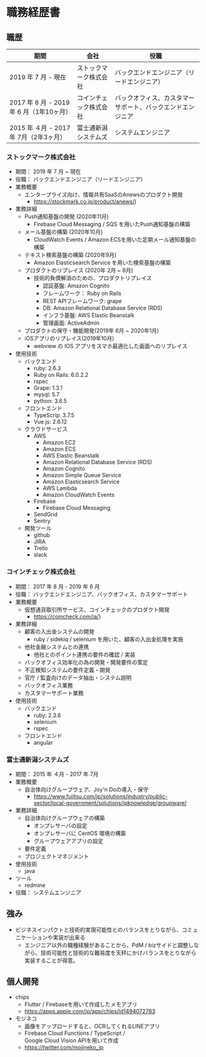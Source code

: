 # 職務経歴書

## 職歴

| 期間                                       | 会社                       | 役職                                                       |
| ------------------------------------------ | -------------------------- | ---------------------------------------------------------- |
| 2019 年 7 月 - 現在                              | ストックマーク株式会社     | バックエンドエンジニア（リードエンジニア）                 |
| 2017 年 8 月 - 2019 年 6 月（1年10ヶ月）        | コインチェック株式会社     | バックオフィス、カスタマーサポート、バックエンドエンジニア |
| 2015 年 ４月 - 2017 年 7月（2年3ヶ月）       | 富士通新潟システムズ       | システムエンジニア                                         |

### ストックマーク株式会社

- 期間： 2019 年 7 月 ~ 現在
- 役職： バックエンドエンジニア（リードエンジニア）
- 業務概要
  - エンタープライズ向け、情報共有SaaSのAnewsのプロダクト開発
    - https://stockmark.co.jp/product/anews/)
- 業務詳細
  - Push通知基盤の開発 (2020年11月)
    - Firebase Cloud Messaging / SQS を用いたPush通知基盤の構築
  - メール基盤の構築 (2020年10月)
    - CloudWatch Events / Amazon ECSを用いた定期メール通知基盤の構築
  - テキスト検索基盤の構築 (2020年9月)
    - Amazon Elasticsearch Service を用いた検索基盤の構築
  - プロダクトのリプレイス (2020年 2月 ~ 8月)
    - 技術的負債解消のための、プロダクトリプレイス
      - 認証基盤: Amazon Cognito
      - フレームワーク： Ruby on Rails
      - REST APIフレームワーク: grape
      - DB: Amazon Relational Database Service (RDS)
      - インフラ基盤: AWS Elastic Beanstalk
      - 管理画面: ActiveAdmin
  - プロダクトの保守・機能開発(2019年 6月 ~ 2020年1月)
  - iOSアプリのリプレイス(2019年10月)
    - webview の IOS アプリをスマホ最適化した画面へのリプレイス
- 使用技術
  - バックエンド
    - ruby: 2.6.3
    - Ruby on Rails: 6.0.2.2
    - rspec
    - Grape: 1.3.1
    - mysql: 5.7
    - python: 3.6.5
  - フロントエンド
    - TypeScrip: 3.7.5
    - Vue.js: 2.6.12
  - クラウドサービス
    - AWS
      - Amazon EC2
      - Amazon ECS
      - AWS Elastic Beanstalk
      - Amazon Relational Database Service (RDS)
      - Amazon Cognito
      - Amazon Simple Queue Service
      - Amazon Elasticsearch Service
      - AWS Lambda
      - Amazon CloudWatch Events
    - Firebase
      - Firebase Cloud Messaging
    - SendGrid
    - Sentry
  - 開発ツール
    - github
    - JIRA
    - Trello
    - slack

### コインチェック株式会社

- 期間： 2017 年 8 月 - 2019 年 6 月
- 役職： バックエンドエンジニア、バックオフィス、カスタマーサポート
- 業務概要
  - 仮想通貨取引所サービス、コインチェックのプロダクト開発
    - https://coincheck.com/ja/)
- 業務詳細
  - 顧客の入出金システムの開発
    - ruby / sidekiq / selenium を用いた、顧客の入出金処理を実施
  - 他社金融システムとの連携
    - 他社とのポイント連携の要件の確認 / 実装
  - バックオフィス効率化の為の開発・開発要件の策定
  - 不正検知システムの要件定義・開発
  - 官庁 / 監査向けのデータ抽出・システム説明
  - バックオフィス業務
  - カスタマーサポート業務
- 使用技術
  - バックエンド
    - ruby: 2.3.6
    - selenium
    - rspec
  - フロントエンド
    - angular

### 富士通新潟システムズ

- 期間： 2015 年 ４月 - 2017 年 7月
- 業務概要
  - 自治体向けグループウェア、Joy'n Doの導入・保守
    - https://www.fujitsu.com/jp/solutions/industry/public-sector/local-government/solutions/ipknowledge/groupware/
- 業務詳細
  - 自治体向けグループウェアの構築
    - オンプレサーバの設定
    - オンプレサーバに CentOS 環境の構築
    - グループウェアアプリの設定
  - 要件定義
  - プロジェクトマネジメント
- 使用技術
  - java
- ツール
  - redmine
- 役職： システムエンジニア



## 強み

- ビジネスインパクトと技術的実現可能性とのバランスをとりながら、コミュニケーションや実装が出来る
  - エンジニア以外の職種経験があることから、PdM / bizサイドと調整しながら、技術可能性と技術的な難易度を天秤にかけバランスをとりながら実装することが得意。

## 個人開発
- chips
  - Flutter / Firebaseを用いて作成したメモアプリ
  - https://apps.apple.com/jp/app/chips/id1494072783
- モジネコ
  - 画像をアップロードすると、OCRしてくれるLINEアプリ
  - Firebase Cloud Functions / TypeScript /  
Google Cloud Vision APIを用いて作成
  - https://twitter.com/mojineko_jp
  